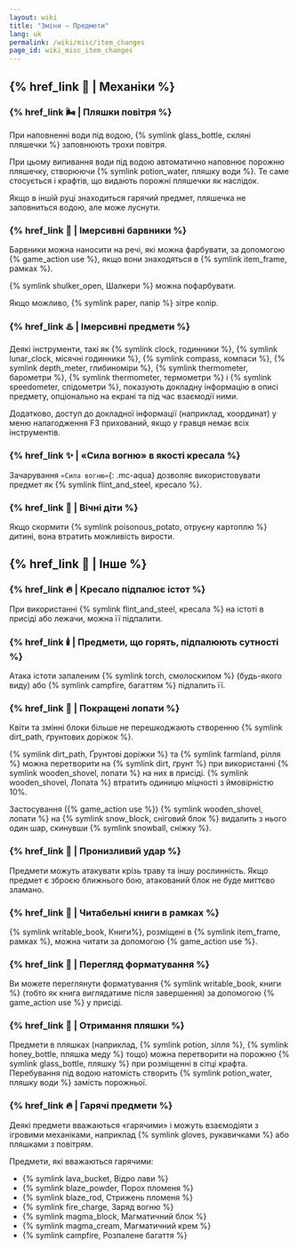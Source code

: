 ```yaml
---
layout: wiki
title: "Зміни — Предмети"
lang: uk
permalink: /wiki/misc/item_changes
page_id: wiki_misc_item_changes
---
```


## {% href_link 🔧 | Механіки %}

### {% href_link 🌬️ | Пляшки повітря %}
При наповненні води під водою, {% symlink glass_bottle, скляні пляшечки %} заповнюють трохи повітря.

При цьому випивання води під водою автоматично наповнює порожню пляшечку, створюючи {% symlink potion_water, пляшку води %}. Те саме стосується і крафтів, що видають порожні пляшечки як наслідок.

Якщо в іншій руці знаходиться гарячий предмет, пляшечка не заповниться водою, але може луснути.

### {% href_link 🌈 | Імерсивні барвники %}
Барвники можна наносити на речі, які можна фарбувати, за допомогою {% game_action use %}, якщо вони знаходяться в {% symlink item_frame, рамках %}.

{% symlink shulker_open, Шалкери %} можна пофарбувати.

Якщо можливо, {% symlink paper, папір %} зітре колір.

### {% href_link ♨️ | Імерсивні предмети %}
Деякі інструменти, такі як {% symlink clock, годинники %}, {% symlink lunar_clock, місячні годинники %}, {% symlink compass, компаси %}, {% symlink depth_meter, глибиноміри %}, {% symlink thermometer, барометри %}, {% symlink thermometer, термометри %} і {% symlink speedometer, спідометри %}, показують докладну інформацію в описі предмету, опціонально на екрані та під час взаємодії ними.

Додатково, доступ до докладної інформації (наприклад, координат) у меню налагодження F3 прихований, якщо у гравця немає всіх інструментів.

### {% href_link ✨ | «Сила вогню» в якості кресала %}
Зачарування `«Сила вогню»`{: .mc-aqua} дозволяє використовувати предмет як {% symlink flint_and_steel, кресало %}.

### {% href_link 🥔 | Вічні діти %}
Якщо скормити {% symlink poisonous_potato, отруєну картоплю %} дитині, вона втратить можливість вирости.



## {% href_link 🧩 | Інше %}

### {% href_link 🔥 | Кресало підпалює істот %}
При використанні {% symlink flint_and_steel, кресала %} на істоті в присіді або лежачи, можна її підпалити.

### {% href_link 🕯️ | Предмети, що горять, підпалюють сутності %}
Атака істоти запаленим {% symlink torch, смолоскипом %} (будь-якого виду) або {% symlink campfire, багаттям %} підпалить її.

### {% href_link 🪏 | Покращені лопати %}
Квіти та змінні блоки більше не перешкоджають створенню {% symlink dirt_path, ґрунтових доріжок %}.

{% symlink dirt_path, Ґрунтові доріжки %} та {% symlink farmland, рілля %} можна перетворити на {% symlink dirt, ґрунт %} при використанні {% symlink wooden_shovel, лопати %} на них в присіді. {% symlink wooden_shovel, Лопата %} втратить одиницю міцності з ймовірністю 10%.

Застосування ({% game_action use %}) {% symlink wooden_shovel, лопати %} на {% symlink snow_block, сніговий блок %} видалить з нього один шар, скинувши {% symlink snowball, сніжку %}.

### {% href_link 🤺 | Пронизливий удар %}
Предмети можуть атакувати крізь траву та іншу рослинність. Якщо предмет є зброєю ближнього бою, атакований блок не буде миттєво зламано.

### {% href_link 📖 | Читабельні книги в рамках %}
{% symlink writable_book, Книги%}, розміщені в {% symlink item_frame, рамках %}, можна читати за допомогою {% game_action use %}.

### {% href_link 📓 | Перегляд форматування %}
Ви можете переглянути форматування {% symlink writable_book, книги %} (тобто як книга виглядатиме після завершення) за допомогою {% game_action use %} у присіді.

### {% href_link 🫗 | Отримання пляшки %}
Предмети в пляшках (наприклад, {% symlink potion, зілля %}, {% symlink honey_bottle, пляшка меду %} тощо) можна перетворити на порожню {% symlink glass_bottle, пляшку %} при розміщенні в сітці крафта. Перебування під водою натомість створить {% symlink potion_water, пляшку води %} замість порожньої.

### {% href_link 🔥 | Гарячі предмети %}
Деякі предмети вважаються «гарячими» і можуть взаємодіяти з ігровими механіками, наприклад {% symlink gloves, рукавичками %} або пляшками з повітрям.

Предмети, які вважаються гарячими:
- {% symlink lava_bucket, Відро лави %}
- {% symlink blaze_powder, Порох пломеня %}
- {% symlink blaze_rod, Стрижень пломеня %}
- {% symlink fire_charge, Заряд вогню %}
- {% symlink magma_block, Магматичний блок %}
- {% symlink magma_cream, Магматичний крем %}
- {% symlink campfire, Розпалене багаття %}
